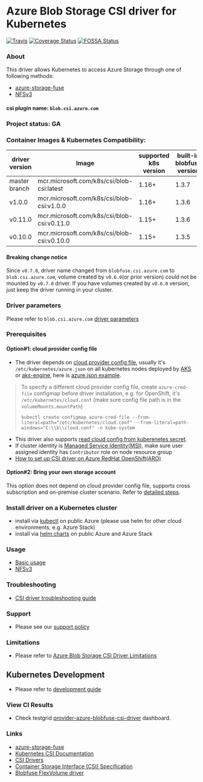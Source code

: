 # Azure Blob Storage CSI driver for Kubernetes
[![Travis](https://travis-ci.org/kubernetes-sigs/blob-csi-driver.svg)](https://travis-ci.org/kubernetes-sigs/blob-csi-driver)
[![Coverage Status](https://coveralls.io/repos/github/kubernetes-sigs/blob-csi-driver/badge.svg?branch=master)](https://coveralls.io/github/kubernetes-sigs/blob-csi-driver?branch=master)
[![FOSSA Status](https://app.fossa.io/api/projects/git%2Bgithub.com%2Fkubernetes-sigs%2Fblob-csi-driver.svg?type=shield)](https://app.fossa.io/projects/git%2Bgithub.com%2Fkubernetes-sigs%2Fblob-csi-driver?ref=badge_shield)

### About
This driver allows Kubernetes to access Azure Storage through one of following methods:
 - [azure-storage-fuse](https://github.com/Azure/azure-storage-fuse)
 - [NFSv3](https://docs.microsoft.com/en-us/azure/storage/blobs/network-file-system-protocol-support)

#### csi plugin name: `blob.csi.azure.com`

### Project status: GA

### Container Images & Kubernetes Compatibility:
|driver version  |Image                                      | supported k8s version | built-in blobfuse version |
|----------------|-------------------------------------------|-----------------------|---------------------------|
|master branch   |mcr.microsoft.com/k8s/csi/blob-csi:latest  | 1.16+                 | 1.3.7                     |
|v1.0.0          |mcr.microsoft.com/k8s/csi/blob-csi:v1.0.0  | 1.16+                 | 1.3.6                     |
|v0.11.0         |mcr.microsoft.com/k8s/csi/blob-csi:v0.11.0 | 1.15+                 | 1.3.6                     |
|v0.10.0         |mcr.microsoft.com/k8s/csi/blob-csi:v0.10.0 | 1.15+                 | 1.3.5                     |

#### Breaking change notice
Since `v0.7.0`, driver name changed from `blobfuse.csi.azure.com` to `blob.csi.azure.com`, volume created by `v0.6.0`(or prior version) could not be mounted by `v0.7.0` driver. If you have volumes created by `v0.6.0` version, just keep the driver running in your cluster.

### Driver parameters
Please refer to `blob.csi.azure.com` [driver parameters](./docs/driver-parameters.md)

### Prerequisites
#### Option#1: cloud provider config file
 - The driver depends on [cloud provider config file](https://github.com/kubernetes/cloud-provider-azure/blob/master/docs/cloud-provider-config.md), usually it's `/etc/kubernetes/azure.json` on all kubernetes nodes deployed by [AKS](https://docs.microsoft.com/en-us/azure/aks/) or [aks-engine](https://github.com/Azure/aks-engine), here is [azure.json example](./deploy/example/azure.json).
 > To specify a different cloud provider config file, create `azure-cred-file` configmap before driver installation, e.g. for OpenShift, it's `/etc/kubernetes/cloud.conf` (make sure config file path is in the `volumeMounts.mountPath`)
 > ```console
 > kubectl create configmap azure-cred-file --from-literal=path="/etc/kubernetes/cloud.conf" --from-literal=path-windows="C:\\k\\cloud.conf" -n kube-system
 > ```
 - This driver also supports [read cloud config from kuberenetes secret](./docs/read-from-secret.md).
 - If cluster identity is [Managed Service Identity(MSI)](https://docs.microsoft.com/en-us/azure/aks/use-managed-identity), make sure user assigned identity has `Contributor` role on node resource group
 - [How to set up CSI driver on Azure RedHat OpenShift(ARO)](https://github.com/ezYakaEagle442/aro-pub-storage/blob/master/setup-store-CSI-driver-azure-blob.md)

#### Option#2: Bring your own storage account
This option does not depend on cloud provider config file, supports cross subscription and on-premise cluster scenario. Refer to [detailed steps](./deploy/example/e2e_usage.md#option2-bring-your-own-storage-account).

### Install driver on a Kubernetes cluster
 - install via [kubectl](./docs/install-blob-csi-driver.md) on public Azure (please use helm for other cloud environments, e.g. Azure Stack)
 - install via [helm charts](./charts) on public Azure and Azure Stack

### Usage
 - [Basic usage](./deploy/example/e2e_usage.md)
 - [NFSv3](./deploy/example/nfs)
 
### Troubleshooting
 - [CSI driver troubleshooting guide](./docs/csi-debug.md)

### Support
 - Please see our [support policy][support-policy]

### Limitations
 - Please refer to [Azure Blob Storage CSI Driver Limitations](./docs/limitations.md)

## Kubernetes Development
 - Please refer to [development guide](./docs/csi-dev.md)

### View CI Results
 - Check testgrid [provider-azure-blobfuse-csi-driver](https://testgrid.k8s.io/provider-azure-blobfuse-csi-driver) dashboard.

### Links
 - [azure-storage-fuse](https://github.com/Azure/azure-storage-fuse)
 - [Kubernetes CSI Documentation](https://kubernetes-csi.github.io/docs/)
 - [CSI Drivers](https://github.com/kubernetes-csi/drivers)
 - [Container Storage Interface (CSI) Specification](https://github.com/container-storage-interface/spec)
 - [Blobfuse FlexVolume driver](https://github.com/Azure/kubernetes-volume-drivers/tree/master/flexvolume/blobfuse)

[support-policy]: support.md
